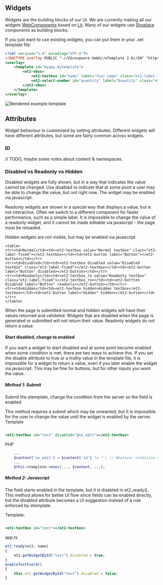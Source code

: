 ## Widgets

Widgets are the building blocks of our UI.
We are currently making all our
widgets [WebComponents](https://developer.mozilla.org/en-US/docs/Web/API/Web_components)
based on [Lit](https://lit.dev/docs/). Many of our widgets use [Shoelace](https://shoelace.style) components as building
blocks.

If you just want to use existing widgets, you can put them in your .xet template file:

```xml
<?xml version="1.0" encoding="UTF-8"?>
<!DOCTYPE overlay PUBLIC "-//EGroupware GmbH//eTemplate 2.0//EN" "https://www.egroupware.org/etemplate2.0.dtd">
<overlay>
    <template id="myapp.mytemplate">
        <et2-vbox>
            <et2-textbox id="name" label="Your name" class="et2-label-fixed"></et2-textbox>
            <et2-select-number id="quantity" label="Quantity" class="et2-label-fixed"></et2-select-number>
        </et2-vbox>
    </template>
</overlay>
```

<img src="/assets/images/widgets_rendered_example.png" alt="Rendered example template">

## Attributes

Widget behaviour is customised by setting attributes. Different widgets will have different attributes, but some are
fairly common across widgets.

### ID

// TODO, maybe some notes about content & namespaces.

### Disabled vs Readonly vs Hidden

Disabled widgets are fully shown, but in a way that indicates the value cannot be changed. Use disabled to indicate that
at some point a user may be able to change the value, but not right now. The widget may be enabled via javascript.

Readonly widgets are shown in a special way that displays a value, but is not interactive. Often we switch to a
different component for faster performance, such as a simple
label. It is impossible to change the value of a readonly widget, and it cannot be made editable via javascript - the
page must be reloaded.

Hidden widgets are not visible, but may be enabled via javascript.

```html:preview
<table>
<tr><td>Normal</td><td><et2-textbox value="Normal textbox" class="et2-label-fixed"></et2-textbox></td><td><et2-button label="Button"></et2-button></td></tr>
<tr><td>Disabled</td><td><et2-textbox disabled value="Disabled textbox" class="et2-label-fixed"></et2-textbox></td><td><et2-button label="Button" disabled></et2-button></td></tr>
<tr><td>Readonly</td><td><et2-textbox_ro value="Readonly textbox" class="et2-label-fixed"></et2-textbox_ro></td><td><et2-buttton disabled label="Button" readonly></et2-button></td></tr>
<tr><td>Hidden</td><td><et2-textbox hidden>Hidden textbox</et2-textbox></td><td><et2-button label="Hidden" hidden></et2-button></td></tr>
</table>
```

When the page is submitted normal and hidden widgets will have their values returned and validated. Widgets that are
disabled when the page is generated or submitted will not return their value.
Readonly widgets do not return a value.

#### Start disabled, change to enabled

If you want a widget to start disabled and at some point become enabled when some condition is met, there are two ways
to achieve this.
If you set the disable attribute to true or a truthy value in the template file, it is impossible for a widget to return
a value, even if you later enable the widget via javascript. This may be fine for buttons, but for other inputs you want
the value.

##### Method 1: Submit

Submit the etemplate, change the condition from the server so the field is enabled.

This method requires a submit which may be unwanted, but it is impossible for the user to change the value until the
widget is enabled by the server.
Template

```xml

<et2-textbox id="test" disabled="@no_edit"></et2-textbox> 
```

PHP

```php
    ...
    $content['no_edit'] = $content['id'] != ''; // Whatever condition disables the field
    ...
    $this->template->exec(..., $content, ...);
```

##### Method 2: Javascript

The field starts enabled in the template, but it is disabled in et2_ready(). This method allows for better UI flow since
fields can be enabled directly, but the disabled attribute becomes a UI suggestion instead of a rule enforced by
etemplate.

Template:

```xml

<et2-textbox id="test"></et2-textbox> 
```

app.ts

```ts
et2_ready(et2, name)
{
	et2.getWidgetById("test").disabled = true;
}
enableTestField()
{
	this.et2.getWidgetById("test").disabled = false;
}
```